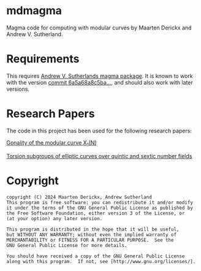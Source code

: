 mdmagma
=======

Magma code for computing with modular curves by Maarten Derickx and Andrew V. Sutherland.

# Requirements

This requires [Andrew V. Sutherlands magma package](https://github.com/AndrewVSutherland/Magma). It is known to work with the version [commit 6a5a68a8c5ba...](https://github.com/AndrewVSutherland/Magma/tree/6a5a68a8c5ba526b707f746d559c8f23cbe641b1), and should also work with later versions.

# Research Papers

The code in this project has been used for the following research papers:

[Gonality of the modular curve X<sub>1</sub>(N)](https://arxiv.org/abs/1307.5719)

[Torsion subgroups of elliptic curves over quintic and sextic number fields](http://arxiv.org/abs/1608.07549)

# Copyright

    copyright (C) 2024 Maarten Derickx, Andrew Sutherland
    This program is free software: you can redistribute it and/or modify
    it under the terms of the GNU General Public License as published by
    the Free Software Foundation, either version 3 of the License, or
    (at your option) any later version.
    
    This program is distributed in the hope that it will be useful,
    but WITHOUT ANY WARRANTY; without even the implied warranty of
    MERCHANTABILITY or FITNESS FOR A PARTICULAR PURPOSE.  See the
    GNU General Public License for more details.
    
    You should have received a copy of the GNU General Public License
    along with this program.  If not, see [http://www.gnu.org/licenses/].
